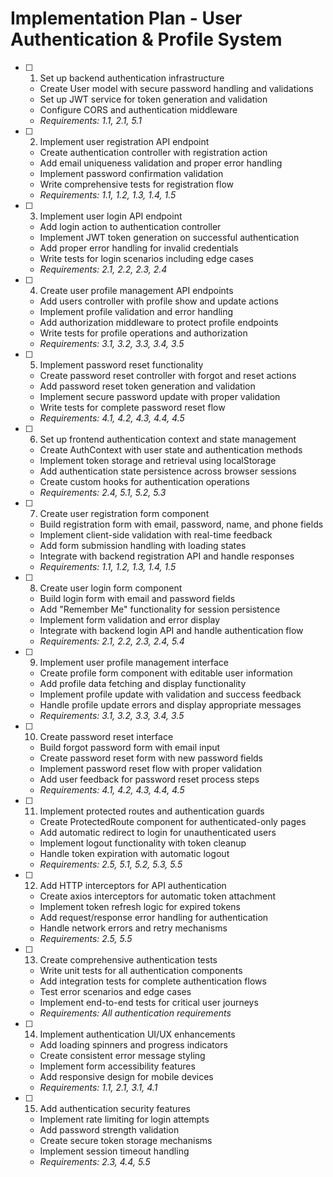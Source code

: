 # Implementation Plan - User Authentication & Profile System

- [ ] 1. Set up backend authentication infrastructure
  - Create User model with secure password handling and validations
  - Set up JWT service for token generation and validation
  - Configure CORS and authentication middleware
  - _Requirements: 1.1, 2.1, 5.1_

- [ ] 2. Implement user registration API endpoint
  - Create authentication controller with registration action
  - Add email uniqueness validation and proper error handling
  - Implement password confirmation validation
  - Write comprehensive tests for registration flow
  - _Requirements: 1.1, 1.2, 1.3, 1.4, 1.5_

- [ ] 3. Implement user login API endpoint
  - Add login action to authentication controller
  - Implement JWT token generation on successful authentication
  - Add proper error handling for invalid credentials
  - Write tests for login scenarios including edge cases
  - _Requirements: 2.1, 2.2, 2.3, 2.4_

- [ ] 4. Create user profile management API endpoints
  - Add users controller with profile show and update actions
  - Implement profile validation and error handling
  - Add authorization middleware to protect profile endpoints
  - Write tests for profile operations and authorization
  - _Requirements: 3.1, 3.2, 3.3, 3.4, 3.5_

- [ ] 5. Implement password reset functionality
  - Create password reset controller with forgot and reset actions
  - Add password reset token generation and validation
  - Implement secure password update with proper validation
  - Write tests for complete password reset flow
  - _Requirements: 4.1, 4.2, 4.3, 4.4, 4.5_

- [ ] 6. Set up frontend authentication context and state management
  - Create AuthContext with user state and authentication methods
  - Implement token storage and retrieval using localStorage
  - Add authentication state persistence across browser sessions
  - Create custom hooks for authentication operations
  - _Requirements: 2.4, 5.1, 5.2, 5.3_

- [ ] 7. Create user registration form component
  - Build registration form with email, password, name, and phone fields
  - Implement client-side validation with real-time feedback
  - Add form submission handling with loading states
  - Integrate with backend registration API and handle responses
  - _Requirements: 1.1, 1.2, 1.3, 1.4, 1.5_

- [ ] 8. Create user login form component
  - Build login form with email and password fields
  - Add "Remember Me" functionality for session persistence
  - Implement form validation and error display
  - Integrate with backend login API and handle authentication flow
  - _Requirements: 2.1, 2.2, 2.3, 2.4, 5.4_

- [ ] 9. Implement user profile management interface
  - Create profile form component with editable user information
  - Add profile data fetching and display functionality
  - Implement profile update with validation and success feedback
  - Handle profile update errors and display appropriate messages
  - _Requirements: 3.1, 3.2, 3.3, 3.4, 3.5_

- [ ] 10. Create password reset interface
  - Build forgot password form with email input
  - Create password reset form with new password fields
  - Implement password reset flow with proper validation
  - Add user feedback for password reset process steps
  - _Requirements: 4.1, 4.2, 4.3, 4.4, 4.5_

- [ ] 11. Implement protected routes and authentication guards
  - Create ProtectedRoute component for authenticated-only pages
  - Add automatic redirect to login for unauthenticated users
  - Implement logout functionality with token cleanup
  - Handle token expiration with automatic logout
  - _Requirements: 2.5, 5.1, 5.2, 5.3, 5.5_

- [ ] 12. Add HTTP interceptors for API authentication
  - Create axios interceptors for automatic token attachment
  - Implement token refresh logic for expired tokens
  - Add request/response error handling for authentication
  - Handle network errors and retry mechanisms
  - _Requirements: 2.5, 5.5_

- [ ] 13. Create comprehensive authentication tests
  - Write unit tests for all authentication components
  - Add integration tests for complete authentication flows
  - Test error scenarios and edge cases
  - Implement end-to-end tests for critical user journeys
  - _Requirements: All authentication requirements_

- [ ] 14. Implement authentication UI/UX enhancements
  - Add loading spinners and progress indicators
  - Create consistent error message styling
  - Implement form accessibility features
  - Add responsive design for mobile devices
  - _Requirements: 1.1, 2.1, 3.1, 4.1_

- [ ] 15. Add authentication security features
  - Implement rate limiting for login attempts
  - Add password strength validation
  - Create secure token storage mechanisms
  - Implement session timeout handling
  - _Requirements: 2.3, 4.4, 5.5_